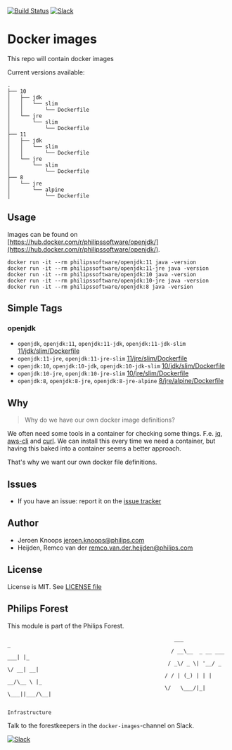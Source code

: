 [![Build Status](https://travis-ci.com/philips-software/docker-images.svg?token=rJGEzBK71KGFbNJFk2Ws&branch=master)](https://travis-ci.com/philips-software/openjdk)
[![Slack](https://philips-software-slackin.now.sh/badge.svg)](https://philips-software-slackin.now.sh)

# Docker images

This repo will contain docker images

Current versions available:
```
.
├── 10
│   ├── jdk
│   │   └── slim
│   │       └── Dockerfile
│   └── jre
│       └── slim
│           └── Dockerfile
├── 11
│   ├── jdk
│   │   └── slim
│   │       └── Dockerfile
│   └── jre
│       └── slim
│           └── Dockerfile
├── 8
│   └── jre
│       └── alpine
│           └── Dockerfile
```
## Usage

Images can be found on [https://hub.docker.com/r/philipssoftware/openjdk/](https://hub.docker.com/r/philipssoftware/openjdk/).

```
docker run -it --rm philipssoftware/openjdk:11 java -version
docker run -it --rm philipssoftware/openjdk:11-jre java -version
docker run -it --rm philipssoftware/openjdk:10 java -version
docker run -it --rm philipssoftware/openjdk:10-jre java -version
docker run -it --rm philipssoftware/openjdk:8 java -version
```

## Simple Tags

### openjdk
- `openjdk`, `openjdk:11`, `openjdk:11-jdk`, `openjdk:11-jdk-slim` [11/jdk/slim/Dockerfile](11/jdk/slim/Dockerfile)
- `openjdk:11-jre`, `openjdk:11-jre-slim` [11/jre/slim/Dockerfile](11/jre/slim/Dockerfile)
- `openjdk:10`, `openjdk:10-jdk`, `openjdk:10-jdk-slim` [10/jdk/slim/Dockerfile](10/jdk/slim/Dockerfile)
- `openjdk:10-jre`, `openjdk:10-jre-slim` [10/jre/slim/Dockerfile](10/jre/slim/Dockerfile)
- `openjdk:8`, `openjdk:8-jre`, `openjdk:8-jre-alpine` [8/jre/alpine/Dockerfile](8/jre/alpine/Dockerfile)

## Why

> Why do we have our own docker image definitions?

We often need some tools in a container for checking some things. F.e. [jq](https://stedolan.github.io/jq/), [aws-cli](https://aws.amazon.com/cli/) and [curl](https://curl.haxx.se/).
We can install this every time we need a container, but having this baked into a container seems a better approach.

That's why we want our own docker file definitions.

## Issues

- If you have an issue: report it on the [issue tracker](https://github.com/philips-software/openjdk/issues)

## Author

- Jeroen Knoops <jeroen.knoops@philips.com>
- Heijden, Remco van der <remco.van.der.heijden@philips.com>

## License

License is MIT. See [LICENSE file](LICENSE.md)

## Philips Forest

This module is part of the Philips Forest.

```
                                                     ___                   _
                                                    / __\__  _ __ ___  ___| |_
                                                   / _\/ _ \| '__/ _ \/ __| __|
                                                  / / | (_) | | |  __/\__ \ |_
                                                  \/   \___/|_|  \___||___/\__|  

                                                                 Infrastructure
```

Talk to the forestkeepers in the `docker-images`-channel on Slack.

[![Slack](https://philips-software-slackin.now.sh/badge.svg)](https://philips-software-slackin.now.sh)
